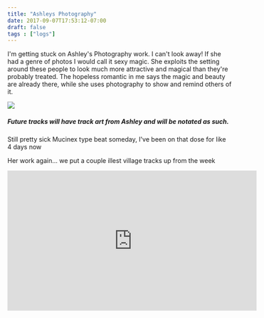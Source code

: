 ```yaml
---
title: "Ashleys Photography"
date: 2017-09-07T17:53:12-07:00
draft: false
tags : ["logs"]
---
```



I'm getting stuck on Ashley's Photography work. I can't look away! If she had a genre of photos I would call it sexy magic. She exploits the setting around these people to look much more attractive and magical than they're probably treated. The hopeless romantic in me says the magic and beauty are already there, while she uses photography to show and remind others of it.

<img src="/images/ashleys-work.jpg"/>

##### Future tracks will have track art from Ashley and will be notated as such.


Still pretty sick
Mucinex type beat someday, I've been on that dose for like 4 days now


Her work again... we put a couple illest village tracks up from the week

<iframe width="560" height="315" src="https://www.youtube.com/embed/cjLHHk7XZw8" frameborder="0" allowfullscreen></iframe>
